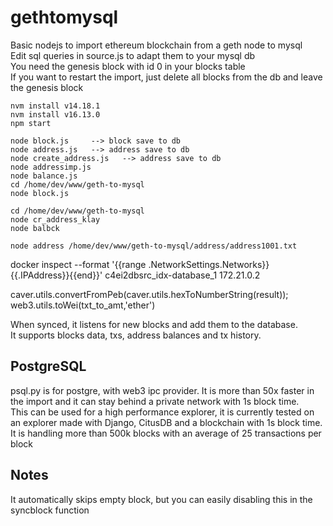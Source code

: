 # gethtomysql
Basic nodejs to import ethereum blockchain from a geth node to mysql  
Edit sql queries in source.js to adapt them to your mysql db  
You need the genesis block with id 0 in your blocks table  
If you want to restart the import, just delete all blocks from the db and leave the genesis block
  
```
nvm install v14.18.1
nvm install v16.13.0
npm start

node block.js     --> block save to db
node address.js   --> address save to db
node create_address.js   --> address save to db
node addressimp.js
node balance.js
cd /home/dev/www/geth-to-mysql
node block.js

cd /home/dev/www/geth-to-mysql
node cr_address_klay
node balbck

node address /home/dev/www/geth-to-mysql/address/address1001.txt

```
docker inspect --format '{{range .NetworkSettings.Networks}}{{.IPAddress}}{{end}}'  c4ei2dbsrc_idx-database_1
172.21.0.2

caver.utils.convertFromPeb(caver.utils.hexToNumberString(result));
web3.utils.toWei(txt_to_amt,'ether')


When synced, it listens for new blocks and add them to the database.  
It supports blocks data, txs, address balances and tx history. 

## PostgreSQL  

psql.py is for postgre, with web3 ipc provider. It is more than 50x faster in the import and it can stay behind a private network with 1s block time.  
This can be used for a high performance explorer, it is currently tested on an explorer made with Django, CitusDB and a blockchain with 1s block time. It is handling more than 500k blocks with an average of 25 transactions per block

## Notes
It automatically skips empty block, but you can easily disabling this in the syncblock function
